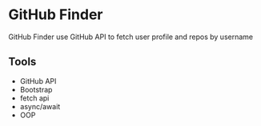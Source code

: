 # GitHub Finder

GitHub Finder use GitHub API to fetch user profile and repos by username

## Tools
- GitHub API
- Bootstrap
- fetch api
- async/await
- OOP
